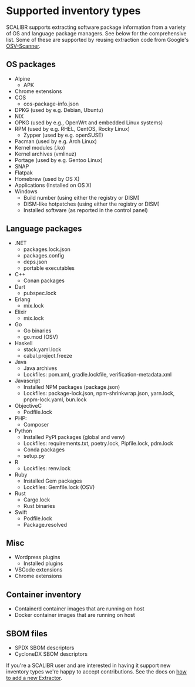 # Supported inventory types

SCALIBR supports extracting software package information from a variety of OS and language package managers. See below for the comprehensive list. Some of these are supported by reusing extraction code from Google's [OSV-Scanner](https://github.com/google/osv-scanner).

## OS packages

* Alpine
  * APK
* Chrome extensions
* COS
  * cos-package-info.json
* DPKG (used by e.g. Debian, Ubuntu)
* NIX
* OPKG (used by e.g., OpenWrt and embedded Linux systems)
* RPM (used by e.g. RHEL, CentOS, Rocky Linux)
  * Zypper (used by e.g. openSUSE)
* Pacman (used by e.g. Arch Linux)
* Kernel modules (.ko)
* Kernel archives (vmlinuz)
* Portage (used by e.g. Gentoo Linux)
* SNAP
* Flatpak
* Homebrew (used by OS X)
* Applications (Installed on OS X)
* Windows
  * Build number (using either the registry or DISM)
  * DISM-like hotpatches (using either the registry or DISM)
  * Installed software (as reported in the control panel)

## Language packages

* .NET
  * packages.lock.json
  * packages.config
  * deps.json
  * portable executables
* C++
  * Conan packages
* Dart
  * pubspec.lock
* Erlang
  * mix.lock
* Elixir
  * mix.lock
* Go
  * Go binaries
  * go.mod (OSV)
* Haskell
  * stack.yaml.lock
  * cabal.project.freeze
* Java
  * Java archives
  * Lockfiles: pom.xml, gradle.lockfile, verification-metadata.xml
* Javascript
  * Installed NPM packages (package.json)
  * Lockfiles: package-lock.json, npm-shrinkwrap.json, yarn.lock, pnpm-lock.yaml, bun.lock
* ObjectiveC
  * Podfile.lock
* PHP:
  * Composer
* Python
  * Installed PyPI packages (global and venv)
  * Lockfiles: requirements.txt, poetry.lock, Pipfile.lock, pdm.lock
  * Conda packages
  * setup.py
* R
  * Lockfiles: renv.lock
* Ruby
  * Installed Gem packages
  * Lockfiles: Gemfile.lock (OSV)
* Rust
  * Cargo.lock
  * Rust binaries
* Swift
  * Podfile.lock
  * Package.resolved

## Misc

* Wordpress plugins
  * Installed plugins
* VSCode extensions
* Chrome extensions

## Container inventory

* Containerd container images that are running on host
* Docker container images that are running on host

## SBOM files

* SPDX SBOM descriptors
* CycloneDX SBOM descriptors

If you're a SCALIBR user and are interested in having it support new inventory types we're happy to accept contributions. See the docs on [how to add a new Extractor](/docs/new_extractor.md).
